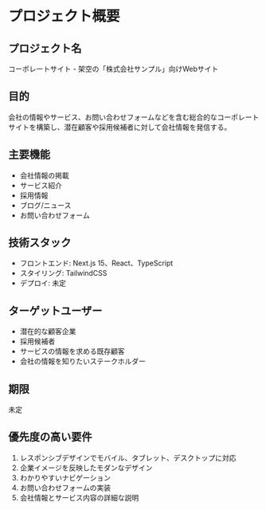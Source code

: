 # プロジェクト概要

## プロジェクト名
コーポレートサイト - 架空の「株式会社サンプル」向けWebサイト

## 目的
会社の情報やサービス、お問い合わせフォームなどを含む総合的なコーポレートサイトを構築し、潜在顧客や採用候補者に対して会社情報を発信する。

## 主要機能
- 会社情報の掲載
- サービス紹介
- 採用情報
- ブログ/ニュース
- お問い合わせフォーム

## 技術スタック
- フロントエンド: Next.js 15、React、TypeScript
- スタイリング: TailwindCSS
- デプロイ: 未定

## ターゲットユーザー
- 潜在的な顧客企業
- 採用候補者
- サービスの情報を求める既存顧客
- 会社の情報を知りたいステークホルダー

## 期限
未定

## 優先度の高い要件
1. レスポンシブデザインでモバイル、タブレット、デスクトップに対応
2. 企業イメージを反映したモダンなデザイン
3. わかりやすいナビゲーション
4. お問い合わせフォームの実装
5. 会社情報とサービス内容の詳細な説明 